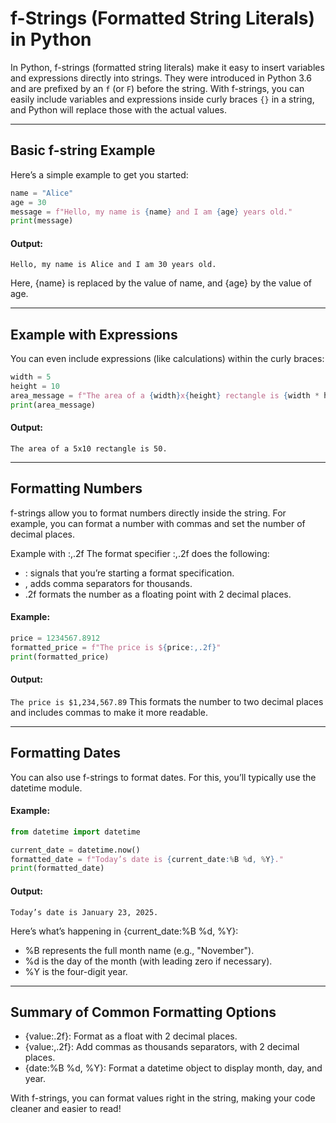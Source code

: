 # f-Strings (Formatted String Literals) in Python

In Python, f-strings (formatted string literals) make it easy to insert variables and expressions directly into strings. They were introduced in Python 3.6 and are prefixed by an `f` (or `F`) before the string. With f-strings, you can easily include variables and expressions inside curly braces `{}` in a string, and Python will replace those with the actual values.

---

## Basic f-string Example

Here’s a simple example to get you started:

```python
name = "Alice"
age = 30
message = f"Hello, my name is {name} and I am {age} years old."
print(message)
```
#### Output:
```Hello, my name is Alice and I am 30 years old.```

Here, {name} is replaced by the value of name, and {age} by the value of age.

---

## Example with Expressions

You can even include expressions (like calculations) within the curly braces:
```python
width = 5
height = 10
area_message = f"The area of a {width}x{height} rectangle is {width * height}."
print(area_message)
```
#### Output:
```The area of a 5x10 rectangle is 50.```

---

## Formatting Numbers

f-strings allow you to format numbers directly inside the string. For example, you can format a number with commas and set the number of decimal places.

Example with :,.2f
The format specifier :,.2f does the following:

- : signals that you’re starting a format specification.
- , adds comma separators for thousands.
- .2f formats the number as a floating point with 2 decimal places.

#### Example:
```python
price = 1234567.8912
formatted_price = f"The price is ${price:,.2f}"
print(formatted_price)
```
#### Output:
```The price is $1,234,567.89```
This formats the number to two decimal places and includes commas to make it more readable.

---

## Formatting Dates

You can also use f-strings to format dates. For this, you’ll typically use the datetime module.

#### Example:
```python
from datetime import datetime

current_date = datetime.now()
formatted_date = f"Today’s date is {current_date:%B %d, %Y}."
print(formatted_date)
```
#### Output:
```Today’s date is January 23, 2025.```

Here’s what’s happening in {current_date:%B %d, %Y}:

- %B represents the full month name (e.g., "November").
- %d is the day of the month (with leading zero if necessary).
- %Y is the four-digit year.

---

## Summary of Common Formatting Options
- {value:.2f}: Format as a float with 2 decimal places.
- {value:,.2f}: Add commas as thousands separators, with 2 decimal places.
- {date:%B %d, %Y}: Format a datetime object to display month, day, and year.

With f-strings, you can format values right in the string, making your code cleaner and easier to read!
